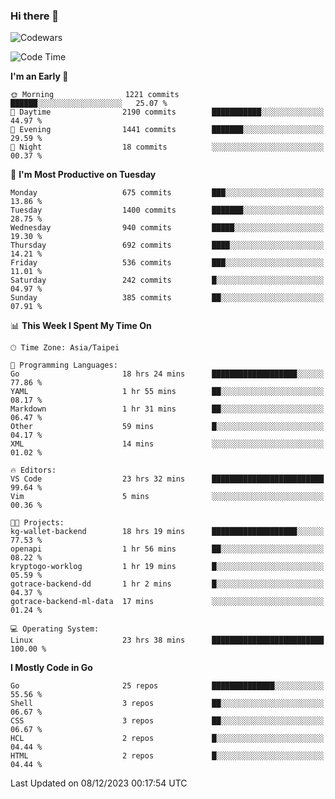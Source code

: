 ### Hi there 👋

![Codewars](https://www.codewars.com/users/omegaatt36/badges/small)

<!--START_SECTION:waka-->
![Code Time](http://img.shields.io/badge/Code%20Time-2%2C022%20hrs%2043%20mins-blue)

**I'm an Early 🐤** 

```text
🌞 Morning                1221 commits        ██████░░░░░░░░░░░░░░░░░░░   25.07 % 
🌆 Daytime                2190 commits        ███████████░░░░░░░░░░░░░░   44.97 % 
🌃 Evening                1441 commits        ███████░░░░░░░░░░░░░░░░░░   29.59 % 
🌙 Night                  18 commits          ░░░░░░░░░░░░░░░░░░░░░░░░░   00.37 % 
```
📅 **I'm Most Productive on Tuesday** 

```text
Monday                   675 commits         ███░░░░░░░░░░░░░░░░░░░░░░   13.86 % 
Tuesday                  1400 commits        ███████░░░░░░░░░░░░░░░░░░   28.75 % 
Wednesday                940 commits         █████░░░░░░░░░░░░░░░░░░░░   19.30 % 
Thursday                 692 commits         ████░░░░░░░░░░░░░░░░░░░░░   14.21 % 
Friday                   536 commits         ███░░░░░░░░░░░░░░░░░░░░░░   11.01 % 
Saturday                 242 commits         █░░░░░░░░░░░░░░░░░░░░░░░░   04.97 % 
Sunday                   385 commits         ██░░░░░░░░░░░░░░░░░░░░░░░   07.91 % 
```


📊 **This Week I Spent My Time On** 

```text
🕑︎ Time Zone: Asia/Taipei

💬 Programming Languages: 
Go                       18 hrs 24 mins      ███████████████████░░░░░░   77.86 % 
YAML                     1 hr 55 mins        ██░░░░░░░░░░░░░░░░░░░░░░░   08.17 % 
Markdown                 1 hr 31 mins        ██░░░░░░░░░░░░░░░░░░░░░░░   06.47 % 
Other                    59 mins             █░░░░░░░░░░░░░░░░░░░░░░░░   04.17 % 
XML                      14 mins             ░░░░░░░░░░░░░░░░░░░░░░░░░   01.02 % 

🔥 Editors: 
VS Code                  23 hrs 32 mins      █████████████████████████   99.64 % 
Vim                      5 mins              ░░░░░░░░░░░░░░░░░░░░░░░░░   00.36 % 

🐱‍💻 Projects: 
kg-wallet-backend        18 hrs 19 mins      ███████████████████░░░░░░   77.53 % 
openapi                  1 hr 56 mins        ██░░░░░░░░░░░░░░░░░░░░░░░   08.22 % 
kryptogo-worklog         1 hr 19 mins        █░░░░░░░░░░░░░░░░░░░░░░░░   05.59 % 
gotrace-backend-dd       1 hr 2 mins         █░░░░░░░░░░░░░░░░░░░░░░░░   04.37 % 
gotrace-backend-ml-data  17 mins             ░░░░░░░░░░░░░░░░░░░░░░░░░   01.24 % 

💻 Operating System: 
Linux                    23 hrs 38 mins      █████████████████████████   100.00 % 
```

**I Mostly Code in Go** 

```text
Go                       25 repos            ██████████████░░░░░░░░░░░   55.56 % 
Shell                    3 repos             ██░░░░░░░░░░░░░░░░░░░░░░░   06.67 % 
CSS                      3 repos             ██░░░░░░░░░░░░░░░░░░░░░░░   06.67 % 
HCL                      2 repos             █░░░░░░░░░░░░░░░░░░░░░░░░   04.44 % 
HTML                     2 repos             █░░░░░░░░░░░░░░░░░░░░░░░░   04.44 % 
```




 Last Updated on 08/12/2023 00:17:54 UTC
<!--END_SECTION:waka-->

<!--
**omegaatt36/omegaatt36** is a ✨ _special_ ✨ repository because its `README.md` (this file) appears on your GitHub profile.

Here are some ideas to get you started:

- 🔭 I’m currently working on ...
- 🌱 I’m currently learning ...
- 👯 I’m looking to collaborate on ...
- 🤔 I’m looking for help with ...
- 💬 Ask me about ...
- 📫 How to reach me: ...
- 😄 Pronouns: ...
- ⚡ Fun fact: ...
-->
